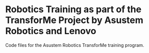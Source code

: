 # Robotics Training as part of the TransforMe Project by Asustem Robotics and Lenovo
Code files for the Asustem Robotics TransforMe training program. 
